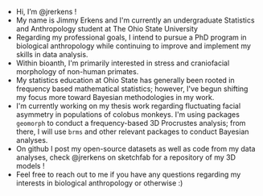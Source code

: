 - Hi, I’m @jrerkens !
- My name is Jimmy Erkens and I'm currently an undergraduate Statistics and Anthropology student at The Ohio State University 
- Regarding my professional goals, I intend to pursue a PhD program in biological anthropology while continuing to improve and implement my skills in data analysis.
- Within bioanth, I'm primarily interested in stress and craniofacial morphology of non-human primates. 
- My statistics education at Ohio State has generally been rooted in frequency based mathematical statistics; however, I've begun shifting my focus more toward Bayesian methodologies in my work.
- I'm currently working on my thesis work regarding fluctuating facial asymmetry in populations of colobus monkeys. I'm using packages `geomorph` to conduct a frequency-based 3D Procrustes analysis; from there, I will use `brms` and other relevant packages to conduct Bayesian analyses. 
- On github I post my open-source datasets as well as code from my data analyses, check @jrerkens on sketchfab for a repository of my 3D models !
- Feel free to reach out to me if you have any questions regarding my interests in biological anthropology or otherwise :)

